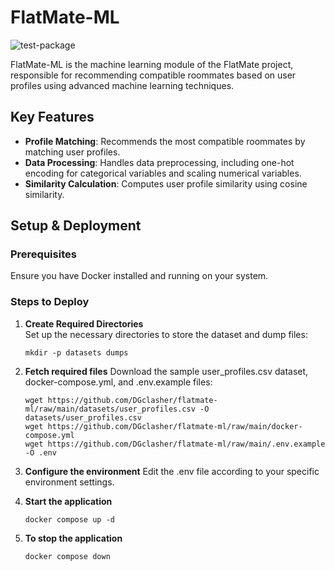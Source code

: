 # FlatMate-ML  
![test-package](https://github.com/dgclasher/flatmate-ml/actions/workflows/test-package.yml/badge.svg?branch=main)

FlatMate-ML is the machine learning module of the FlatMate project, responsible for recommending compatible roommates based on user profiles using advanced machine learning techniques.

## Key Features
- **Profile Matching**: Recommends the most compatible roommates by matching user profiles.
- **Data Processing**: Handles data preprocessing, including one-hot encoding for categorical variables and scaling numerical variables.
- **Similarity Calculation**: Computes user profile similarity using cosine similarity.

## Setup & Deployment

### Prerequisites
Ensure you have Docker installed and running on your system.

### Steps to Deploy

1. **Create Required Directories**  
   Set up the necessary directories to store the dataset and dump files:
   ```
   mkdir -p datasets dumps
   ```
2. **Fetch required files**
   Download the sample user_profiles.csv dataset, docker-compose.yml, and .env.example files:
   ```
   wget https://github.com/DGclasher/flatmate-ml/raw/main/datasets/user_profiles.csv -O datasets/user_profiles.csv
   wget https://github.com/DGclasher/flatmate-ml/raw/main/docker-compose.yml
   wget https://github.com/DGclasher/flatmate-ml/raw/main/.env.example -O .env
   ```
3. **Configure the environment**
   Edit the .env file according to your specific environment settings.

4. **Start the application**
   ```
   docker compose up -d
   ```
5. **To stop the application**
   ```
   docker compose down
   ```